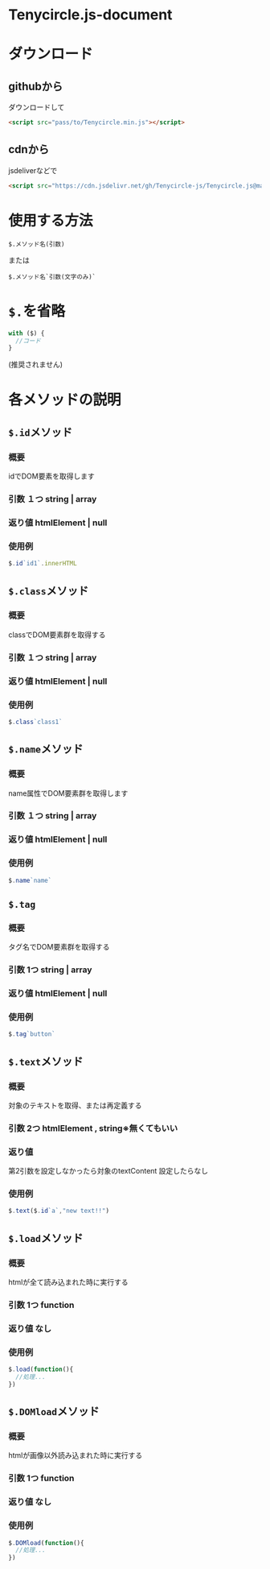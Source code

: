 # Tenycircle.js-document
# ダウンロード
## githubから
ダウンロードして
```html
<script src="pass/to/Tenycircle.min.js"></script>
```
## cdnから
jsdeliverなどで
```html
<script src="https://cdn.jsdelivr.net/gh/Tenycircle-js/Tenycircle.js@main/TenyCircle.min.js"></script>
```
# 使用する方法
`$.メソッド名(引数)`

または

``` $.メソッド名`引数(文字のみ)` ```
# `$.`を省略
```javascript
with ($) {
  //コード
}
```
(推奨されません)
# 各メソッドの説明
## `$.id`メソッド
### 概要
idでDOM要素を取得します
### 引数 １つ string | array
### 返り値 htmlElement | null
### 使用例
```javascript
$.id`id1`.innerHTML
```
## `$.class`メソッド
### 概要
classでDOM要素群を取得する
### 引数 １つ string | array
### 返り値 htmlElement | null
### 使用例
```javascript
$.class`class1`
```
## `$.name`メソッド
### 概要
name属性でDOM要素群を取得します
### 引数 １つ string | array
### 返り値 htmlElement | null
### 使用例
```javascript
$.name`name`
```
## `$.tag`
### 概要
タグ名でDOM要素群を取得する
### 引数 1つ string | array
### 返り値 htmlElement | null
### 使用例
```javascript
$.tag`button`
```
## `$.text`メソッド
### 概要
対象のテキストを取得、または再定義する
### 引数 2つ htmlElement , string※無くてもいい
### 返り値
第2引数を設定しなかったら対象のtextContent
設定したらなし
### 使用例
```javascript
$.text($.id`a`,"new text!!")
```
## `$.load`メソッド
### 概要
htmlが全て読み込まれた時に実行する
### 引数 1つ function
### 返り値 なし
### 使用例
```javascript
$.load(function(){
  //処理...
})
```
## `$.DOMload`メソッド
### 概要
htmlが画像以外読み込まれた時に実行する
### 引数 1つ function
### 返り値 なし
### 使用例
```javascript
$.DOMload(function(){
  //処理...
})
```

